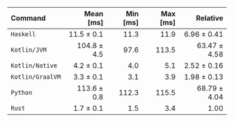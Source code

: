 | Command | Mean [ms] | Min [ms] | Max [ms] | Relative |
|:---|---:|---:|---:|---:|
| `Haskell` | 11.5 ± 0.1 | 11.3 | 11.9 | 6.96 ± 0.41 |
| `Kotlin/JVM` | 104.8 ± 4.5 | 97.6 | 113.5 | 63.47 ± 4.58 |
| `Kotlin/Native` | 4.2 ± 0.1 | 4.0 | 5.1 | 2.52 ± 0.16 |
| `Kotlin/GraalVM` | 3.3 ± 0.1 | 3.1 | 3.9 | 1.98 ± 0.13 |
| `Python` | 113.6 ± 0.8 | 112.3 | 115.5 | 68.79 ± 4.04 |
| `Rust` | 1.7 ± 0.1 | 1.5 | 3.4 | 1.00 |
